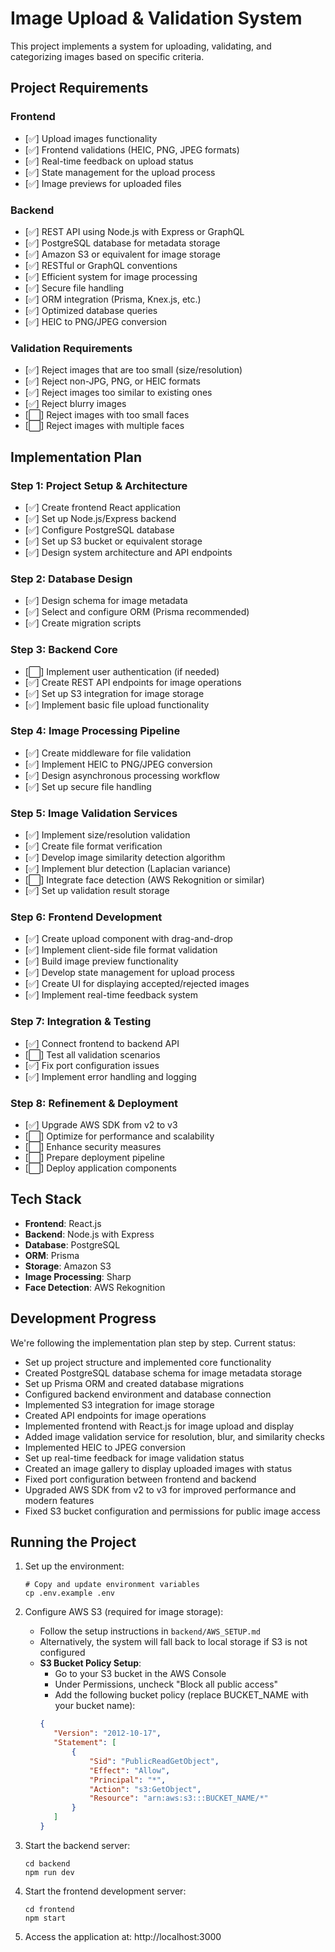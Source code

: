 # Image Upload & Validation System

This project implements a system for uploading, validating, and categorizing images based on specific criteria.

## Project Requirements

### Frontend

- [✅] Upload images functionality
- [✅] Frontend validations (HEIC, PNG, JPEG formats)
- [✅] Real-time feedback on upload status
- [✅] State management for the upload process
- [✅] Image previews for uploaded files

### Backend

- [✅] REST API using Node.js with Express or GraphQL
- [✅] PostgreSQL database for metadata storage
- [✅] Amazon S3 or equivalent for image storage
- [✅] RESTful or GraphQL conventions
- [✅] Efficient system for image processing
- [✅] Secure file handling
- [✅] ORM integration (Prisma, Knex.js, etc.)
- [✅] Optimized database queries
- [✅] HEIC to PNG/JPEG conversion

### Validation Requirements

- [✅] Reject images that are too small (size/resolution)
- [✅] Reject non-JPG, PNG, or HEIC formats
- [✅] Reject images too similar to existing ones
- [✅] Reject blurry images
- [⬜] Reject images with too small faces
- [⬜] Reject images with multiple faces

## Implementation Plan

### Step 1: Project Setup & Architecture

- [✅] Create frontend React application
- [✅] Set up Node.js/Express backend
- [✅] Configure PostgreSQL database
- [✅] Set up S3 bucket or equivalent storage
- [✅] Design system architecture and API endpoints

### Step 2: Database Design

- [✅] Design schema for image metadata
- [✅] Select and configure ORM (Prisma recommended)
- [✅] Create migration scripts

### Step 3: Backend Core

- [⬜] Implement user authentication (if needed)
- [✅] Create REST API endpoints for image operations
- [✅] Set up S3 integration for image storage
- [✅] Implement basic file upload functionality

### Step 4: Image Processing Pipeline

- [✅] Create middleware for file validation
- [✅] Implement HEIC to PNG/JPEG conversion
- [✅] Design asynchronous processing workflow
- [✅] Set up secure file handling

### Step 5: Image Validation Services

- [✅] Implement size/resolution validation
- [✅] Create file format verification
- [✅] Develop image similarity detection algorithm
- [✅] Implement blur detection (Laplacian variance)
- [⬜] Integrate face detection (AWS Rekognition or similar)
- [✅] Set up validation result storage

### Step 6: Frontend Development

- [✅] Create upload component with drag-and-drop
- [✅] Implement client-side file format validation
- [✅] Build image preview functionality
- [✅] Develop state management for upload process
- [✅] Create UI for displaying accepted/rejected images
- [✅] Implement real-time feedback system

### Step 7: Integration & Testing

- [✅] Connect frontend to backend API
- [⬜] Test all validation scenarios
- [✅] Fix port configuration issues
- [✅] Implement error handling and logging

### Step 8: Refinement & Deployment

- [✅] Upgrade AWS SDK from v2 to v3
- [⬜] Optimize for performance and scalability
- [⬜] Enhance security measures
- [⬜] Prepare deployment pipeline
- [⬜] Deploy application components

## Tech Stack

- **Frontend**: React.js
- **Backend**: Node.js with Express
- **Database**: PostgreSQL
- **ORM**: Prisma
- **Storage**: Amazon S3
- **Image Processing**: Sharp
- **Face Detection**: AWS Rekognition

## Development Progress

We're following the implementation plan step by step. Current status:

- Set up project structure and implemented core functionality
- Created PostgreSQL database schema for image metadata storage
- Set up Prisma ORM and created database migrations
- Configured backend environment and database connection
- Implemented S3 integration for image storage
- Created API endpoints for image operations
- Implemented frontend with React.js for image upload and display
- Added image validation service for resolution, blur, and similarity checks
- Implemented HEIC to JPEG conversion
- Set up real-time feedback for image validation status
- Created an image gallery to display uploaded images with status
- Fixed port configuration between frontend and backend
- Upgraded AWS SDK from v2 to v3 for improved performance and modern features
- Fixed S3 bucket configuration and permissions for public image access

## Running the Project

1. Set up the environment:

   ```
   # Copy and update environment variables
   cp .env.example .env
   ```

2. Configure AWS S3 (required for image storage):

   - Follow the setup instructions in `backend/AWS_SETUP.md`
   - Alternatively, the system will fall back to local storage if S3 is not configured
   - **S3 Bucket Policy Setup**:
     - Go to your S3 bucket in the AWS Console
     - Under Permissions, uncheck "Block all public access"
     - Add the following bucket policy (replace BUCKET_NAME with your bucket name):
     ```json
     {
     	"Version": "2012-10-17",
     	"Statement": [
     		{
     			"Sid": "PublicReadGetObject",
     			"Effect": "Allow",
     			"Principal": "*",
     			"Action": "s3:GetObject",
     			"Resource": "arn:aws:s3:::BUCKET_NAME/*"
     		}
     	]
     }
     ```

3. Start the backend server:

   ```
   cd backend
   npm run dev
   ```

4. Start the frontend development server:

   ```
   cd frontend
   npm start
   ```

5. Access the application at: http://localhost:3000

